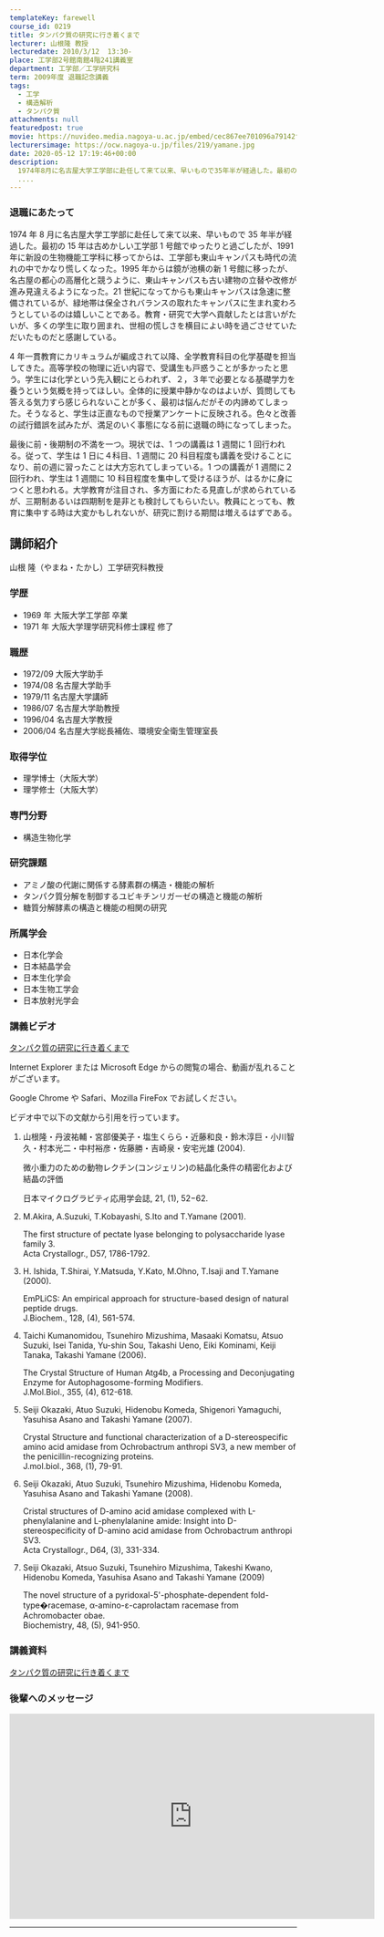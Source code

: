 ```yaml
---
templateKey: farewell
course_id: 0219
title: タンパク質の研究に行き着くまで
lecturer: 山根隆 教授
lecturedate: 2010/3/12  13:30-
place: 工学部2号館南館4階241講義室
department: 工学部／工学研究科
term: 2009年度 退職記念講義
tags:
  - 工学
  - 構造解析
  - タンパク質
attachments: null
featuredpost: true
movie: https://nuvideo.media.nagoya-u.ac.jp/embed/cec867ee701096a79142f09cce793d365eab355c
lecturersimage: https://ocw.nagoya-u.jp/files/219/yamane.jpg
date: 2020-05-12 17:19:46+00:00
description:
  1974年8月に名古屋大学工学部に赴任して来て以来、早いもので35年半が経過した。最初の15年は古めかしい工学部1号館でゆったりと過ごしたが、1991年に新設の生物機能工学科に移ってからは、工学部も東山キャンパスも時代の流れの中でかなり慌しくなった。1995年からは鏡が池横の新1号館に移ったが、名古屋の都心の高層化と競うように、東山キャンパスも古い建物の立替や改修が進み見違えるようになった。2
  ....
---
```


### 退職にあたって

1974 年 8 月に名古屋大学工学部に赴任して来て以来、早いもので 35 年半が経過した。最初の 15 年は古めかしい工学部 1 号館でゆったりと過ごしたが、1991 年に新設の生物機能工学科に移ってからは、工学部も東山キャンパスも時代の流れの中でかなり慌しくなった。1995 年からは鏡が池横の新 1 号館に移ったが、名古屋の都心の高層化と競うように、東山キャンパスも古い建物の立替や改修が進み見違えるようになった。21 世紀になってからも東山キャンパスは急速に整備されているが、緑地帯は保全されバランスの取れたキャンパスに生まれ変わろうとしているのは嬉しいことである。教育・研究で大学へ貢献したとは言いがたいが、多くの学生に取り囲まれ、世相の慌しさを横目によい時を過ごさせていただいたものだと感謝している。

4 年一貫教育にカリキュラムが編成されて以降、全学教育科目の化学基礎を担当してきた。高等学校の物理に近い内容で、受講生も戸惑うことが多かったと思う。学生には化学という先入観にとらわれず、２，３年で必要となる基礎学力を養うという気概を持ってほしい。全体的に授業中静かなのはよいが、質問しても答える気力すら感じられないことが多く、最初は悩んだがその内諦めてしまった。そうなると、学生は正直なもので授業アンケートに反映される。色々と改善の試行錯誤を試みたが、満足のいく事態になる前に退職の時になってしまった。

最後に前・後期制の不満を一つ。現状では、1 つの講義は 1 週間に 1 回行われる。従って、学生は 1 日に４科目、1 週間に 20 科目程度も講義を受けることになり、前の週に習ったことは大方忘れてしまっている。1 つの講義が 1 週間に２回行われ、学生は 1 週間に 10 科目程度を集中して受けるほうが、はるかに身につくと思われる。大学教育が注目され、多方面にわたる見直しが求められているが、三期制あるいは四期制を是非とも検討してもらいたい。教員にとっても、教育に集中する時は大変かもしれないが、研究に割ける期間は増えるはずである。

## 講師紹介

山根 隆（やまね・たかし）工学研究科教授

### 学歴

- 1969 年 大阪大学工学部 卒業
- 1971 年 大阪大学理学研究科修士課程 修了

### 職歴

- 1972/09 大阪大学助手
- 1974/08 名古屋大学助手
- 1979/11 名古屋大学講師
- 1986/07 名古屋大学助教授
- 1996/04 名古屋大学教授
- 2006/04 名古屋大学総長補佐、環境安全衛生管理室長

### 取得学位

- 理学博士（大阪大学）
- 理学修士（大阪大学）

### 専門分野

- 構造生物化学

### 研究課題

- アミノ酸の代謝に関係する酵素群の構造・機能の解析
- タンパク質分解を制御するユビキチンリガーゼの構造と機能の解析
- 糖質分解酵素の構造と機能の相関の研究

### 所属学会

- 日本化学会
- 日本結晶学会
- 日本生化学会
- 日本生物工学会
- 日本放射光学会

### 講義ビデオ

[タンパク質の研究に行き着くまで](https://nuvideo.media.nagoya-u.ac.jp/embed/cec867ee701096a79142f09cce793d365eab355c)

Internet Explorer または Microsoft Edge からの閲覧の場合、動画が乱れることがございます。

Google Chrome や Safari、Mozilla FireFox でお試しください。

ビデオ中で以下の文献から引用を行っています。

1.  山根隆・丹波祐輔・宮部優美子・塩生くらら・近藤和良・鈴木淳巨・小川智久・村本光二・中村裕彦・佐藤勝・吉崎泉・安宅光雄 (2004).

    微小重力のための動物レクチン(コンジェリン)の結晶化条件の精密化および結晶の評価

    日本マイクログラビティ応用学会誌, <span class="b">21</span>, (1), 52−62.

2.  M.Akira, A.Suzuki, T.Kobayashi, S.Ito and T.Yamane (2001).

    The first structure of pectate lyase belonging to polysaccharide lyase family 3.  
    <span class="i">Acta Crystallogr.</span>, <span class="b">D57</span>, 1786-1792.

3.  H. Ishida, T.Shirai, Y.Matsuda, Y.Kato, M.Ohno, T.Isaji and T.Yamane (2000).

    EmPLiCS: An empirical approach for structure-based design of natural peptide drugs.  
    <span class="i">J.Biochem.</span>, <span class="b">128</span>, (4), 561-574.

4.  Taichi Kumanomidou, Tsunehiro Mizushima, Masaaki Komatsu, Atsuo Suzuki, Isei Tanida, Yu-shin Sou, Takashi Ueno, Eiki Kominami, Keiji Tanaka, Takashi Yamane (2006).

    The Crystal Structure of Human Atg4b, a Processing and Deconjugating Enzyme for Autophagosome-forming Modifiers.  
    <span class="i">J.Mol.Biol.</span>, <span class="b">355</span>, (4), 612-618.

5.  Seiji Okazaki, Atuo Suzuki, Hidenobu Komeda, Shigenori Yamaguchi, Yasuhisa Asano and Takashi Yamane (2007).

    Crystal Structure and functional characterization of a D-stereospecific amino acid amidase from <span class="i">Ochrobactrum anthropi</span> SV3, a new member of the penicillin-recognizing proteins.  
    <span class="i">J.mol.biol.</span>, <span class="b">368</span>, (1), 79-91.

6.  Seiji Okazaki, Atuo Suzuki, Tsunehiro Mizushima, Hidenobu Komeda, Yasuhisa Asano and Takashi Yamane (2008).

    Cristal structures of D-amino acid amidase complexed with L-phenylalanine and L-phenylalanine amide: Insight into D-stereospecificity of D-amino acid amidase from Ochrobactrum anthropi SV3.  
    <span class="i">Acta Crystallogr.</span>, <span class="b">D64</span>, (3), 331-334.

7.  Seiji Okazaki, Atsuo Suzuki, Tsunehiro Mizushima, Takeshi Kwano, Hidenobu Komeda, Yasuhisa Asano and Takashi Yamane (2009)

    The novel structure of a pyridoxal-5'-phosphate-dependent fold-type�racemase, α-amino-ε-caprolactam racemase from Achromobacter obae.  
    <span class="i">Biochemistry</span>, <span class="b">48</span>, (5), 941-950.

### 講義資料

[タンパク質の研究に行き着くまで](https://ocw.nagoya-u.jp/files/219/yamane.pdf)

### 後輩へのメッセージ

<iframe src="https://nuvideo.media.nagoya-u.ac.jp/embed/5aa6744607a0adfe7490bf9f106402f696e763fc" width="640" height="360" frameborder="0" allowfullscreen></iframe>

---

